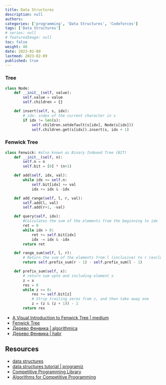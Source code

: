 ```yaml
---
title: Data Structures
description: null
authors:
categories: ['programming', 'Data Structures', 'Codeforces']
tags: ['Data Structures']
# series: null
# featuredImage: null
toc: false
weight: 40
date: 2023-02-09
lastmod: 2023-02-09
published: true
---
```



### Tree

```python
class Node:
    def __init__(self, value):
        self.value = value
        self.children = {}

    def insert(self, s, idx):
        # idx: index of the current character in s
        if idx != len(s):
            self.children.setdefault(s[idx], Node(s[idx]))
            self.children.get(s[idx]).insert(s, idx + 1)
```

### Fenwick Tree

```python
class Fenwick: #also known as Binary Indexed Tree (BIT)
    def __init__(self, n):
        self.n = n
        self.bit = [0] * (n+1)

    def add(self, idx, val):
        while idx <= self.n:
            self.bit[idx] += val
            idx += idx & -idx

    def add_range(self, l, r, val):
        self.add(l, val)
        self.add(r+1, -val)

    def query(self, idx):
        #Calculates the sum of the elements from the beginning to idx
        ret = 0
        while idx > 0:
            ret += self.bit[idx]
            idx -= idx & -idx
        return ret

    def range_sum(self, l, r):
        # Return the sum of the elements from l (inclusive) to r (exclusive)
        return self.prefix_sum(r - 1) - self.prefix_sum(l - 1)

    def prefix_sum(self, x):
        # return sum upto and including element x
        z = x
        res = 0
        while z >= 0:
            res += self.bit[z]
            # Strip trailing zeros from z, and then take away one
            z = (z & (z + 1)) - 1
        return res
```

- [A Visual Introduction to Fenwick Tree | medium](https://medium.com/carpanese/a-visual-introduction-to-fenwick-tree-89b82cac5b3c)
- [Fenwick Tree](https://cp-algorithms.com/data_structures/fenwick.html)
- [Дерево Фенвика | algorithmica](https://ru.algorithmica.org/cs/range-queries/fenwick/)
- [Дерево Фенвика | habr](https://habr.com/ru/post/112828/)

## Resources

- [data structures](https://github.com/OpenGenus/cosmos)
- [data structures tutorial | programiz](https://www.programiz.com/dsa/algorithm)
- [Competitive Programming Library](https://github.com/cheran-senthil/PyRival)
- [Algorithms for Competitive Programming](https://cp-algorithms.com/)
